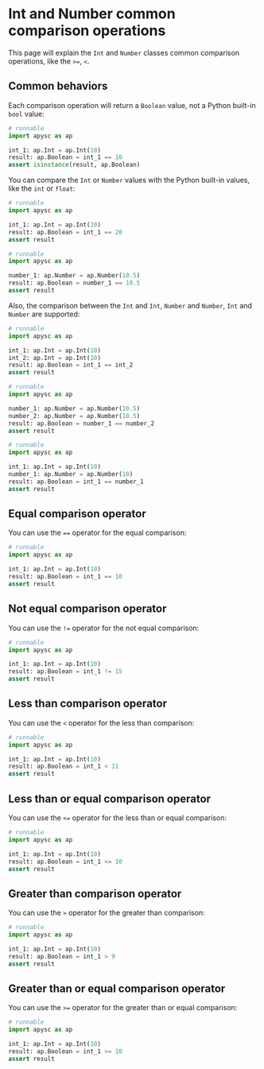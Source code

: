 # Int and Number common comparison operations

This page will explain the `Int` and `Number` classes common comparison operations, like the `>=`, `<`.

## Common behaviors

Each comparison operation will return a `Boolean` value, not a Python built-in `bool` value:

```py
# runnable
import apysc as ap

int_1: ap.Int = ap.Int(10)
result: ap.Boolean = int_1 == 10
assert isinstance(result, ap.Boolean)
```

You can compare the `Int` or `Number` values with the Python built-in values, like the `int` or `float`:

```py
# runnable
import apysc as ap

int_1: ap.Int = ap.Int(20)
result: ap.Boolean = int_1 == 20
assert result
```

```py
# runnable
import apysc as ap

number_1: ap.Number = ap.Number(10.5)
result: ap.Boolean = number_1 == 10.5
assert result
```

Also, the comparison between the `Int` and `Int`, `Number` and `Number`, `Int` and `Number` are supported:

```py
# runnable
import apysc as ap

int_1: ap.Int = ap.Int(10)
int_2: ap.Int = ap.Int(10)
result: ap.Boolean = int_1 == int_2
assert result
```

```py
# runnable
import apysc as ap

number_1: ap.Number = ap.Number(10.5)
number_2: ap.Number = ap.Number(10.5)
result: ap.Boolean = number_1 == number_2
assert result
```

```py
# runnable
import apysc as ap

int_1: ap.Int = ap.Int(10)
number_1: ap.Number = ap.Number(10)
result: ap.Boolean = int_1 == number_1
assert result
```

## Equal comparison operator

You can use the `==` operator for the equal comparison:

```py
# runnable
import apysc as ap

int_1: ap.Int = ap.Int(10)
result: ap.Boolean = int_1 == 10
assert result
```

## Not equal comparison operator

You can use the `!=` operator for the not equal comparison:

```py
# runnable
import apysc as ap

int_1: ap.Int = ap.Int(10)
result: ap.Boolean = int_1 != 15
assert result
```

## Less than comparison operator

You can use the `<` operator for the less than comparison:

```py
# runnable
import apysc as ap

int_1: ap.Int = ap.Int(10)
result: ap.Boolean = int_1 < 11
assert result
```

## Less than or equal comparison operator

You can use the `<=` operator for the less than or equal comparison:

```py
# runnable
import apysc as ap

int_1: ap.Int = ap.Int(10)
result: ap.Boolean = int_1 <= 10
assert result
```

## Greater than comparison operator

You can use the `>` operator for the greater than comparison:

```py
# runnable
import apysc as ap

int_1: ap.Int = ap.Int(10)
result: ap.Boolean = int_1 > 9
assert result
```

## Greater than or equal comparison operator

You can use the `>=` operator for the greater than or equal comparison:

```py
# runnable
import apysc as ap

int_1: ap.Int = ap.Int(10)
result: ap.Boolean = int_1 >= 10
assert result
```
